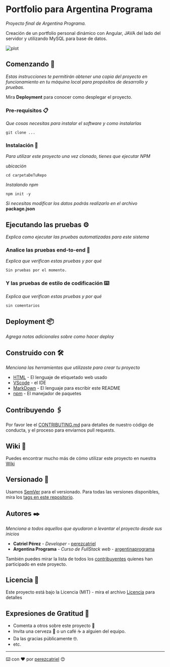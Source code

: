 # Portfolio para Argentina Programa

_Proyecto final de Argentina Programa._

Creación de un portfolio personal dinámico con Angular, JAVA del lado del servidor y utilizando MySQL para base de datos.

![plot](https://argentinaprograma.inti.gob.ar/pluginfile.php/1/theme_moove/logo/1643416595/APLogo-20-20.png)

## Comenzando 🚀

_Estas instrucciones te permitirán obtener una copia del proyecto en funcionamiento en tu máquina local para propósitos de desarrollo y pruebas._

Mira **Deployment** para conocer como desplegar el proyecto.

### Pre-requisitos 📋

_Que cosas necesitas para instalar el software y como instalarlas_

```
git clone ...
```

### Instalación 🔧

_Para utilizar este proyecto una vez clonado, tienes que ejecutar NPM_

_ubicación_

```
cd carpetaDeTuRepo
```

_Instalando npm_

```
npm init -y
```

_Si necesitas modificar los datos podrás realizarlo en el archivo_ **package.json**

## Ejecutando las pruebas ⚙️

_Explica como ejecutar las pruebas automatizadas para este sistema_

### Analice las pruebas end-to-end 🔩

_Explica que verifican estas pruebas y por qué_

```
Sin pruebas por el momento.
```

### Y las pruebas de estilo de codificación ⌨️

_Explica que verifican estas pruebas y por qué_

```
sin comentarios
```

## Deployment 📦

_Agrega notas adicionales sobre como hacer deploy_

## Construido con 🛠️

_Menciona las herramientas que utilizaste para crear tu proyecto_

- [HTML](https://w3c.org/) - El lenguaje de etiquetado web usado
- [VScode](https://code.visualstudio.com/) - el IDE
- [MarkDown](https://markdownguide.org) - El lenguaje para escribir este README
- [npm](https://npmjs.com) - El manejador de paquetes

## Contribuyendo 🖇️

Por favor lee el [CONTRIBUTING.md](#contributing) para detalles de nuestro código de conducta, y el proceso para enviarnos pull requests.

## Wiki 📖

Puedes encontrar mucho más de cómo utilizar este proyecto en nuestra [Wiki](https://github.com/perezcatriel/portfolio_argentina_programa)

## Versionado 📌

Usamos [SemVer](http://semver.org/) para el versionado. Para todas las versiones disponibles, mira los [tags en este repositorio](https://github.com/perezcatriel/portfolio_argentina_programa).

## Autores ✒️

_Menciona a todos aquellos que ayudaron a levantar el proyecto desde sus inicios_

- **Catriel Pérez** - _Developer_ - [perezcatriel](https://github.com/perezcatriel)
- **Argentina Programa** - _Curso de FullStack web_ - [argentinaprograma](https://argentinaprograma.inti.gob.ar/)

También puedes mirar la lista de todos los [contribuyentes](https://github.com/perezcatriel) quíenes han participado en este proyecto.

## Licencia 📄

Este proyecto está bajo la Licencia (MIT) - mira el archivo [Licencia](https://es.wikipedia.org/wiki/Licencia_MIT) para detalles

## Expresiones de Gratitud 🎁

- Comenta a otros sobre este proyecto 📢
- Invita una cerveza 🍺 o un café ☕ a alguien del equipo.
- Da las gracias públicamente 🤓.
- etc.

---

⌨️ con ❤️ por [perezcatriel](https://github.com/perezcatriel) 😊
